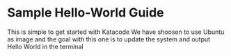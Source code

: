 # Sample Hello-World Guide
This is simple to get started with Katacode
We have shoosen to use Ubuntu as image and the goal
with this one is to update the system and output Hello World
in the terminal

